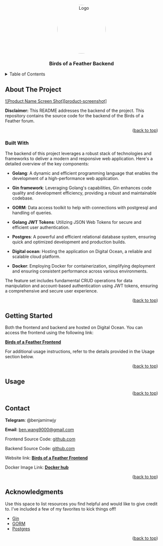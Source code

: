 <!-- PROJECT LOGO -->
<br />
<div align="center">
  <a href="https://github.com/benjam11n/Birds-of-a-Feather-backend">
    <img src="./public/Logo.jpg" alt="Logo" width="160" height="160" style="border-radius: 50%">
  </a>

  <h3 align="center">Birds of a Feather Backend</h3>
</div>

<!-- TABLE OF CONTENTS -->
<details>
  <summary>Table of Contents</summary>
  <ol>
    <li>
      <a href="#about-the-project">About The Project</a>
      <ul>
        <li><a href="#built-with">Built With</a></li>
      </ul>
    </li>
    <li><a href="#getting-started">Getting Started</a></li>
    <li><a href="#usage">Usage</a></li>
    <li><a href="#contact">Contact</a></li>
    <li><a href="#acknowledgments">Acknowledgments</a></li>
  </ol>
</details>

<!-- ABOUT THE PROJECT -->

## About The Project

[![Product Name Screen Shot][product-screenshot]](https://example.com)

**Disclaimer:** This README addresses the backend of the project. This repository contains the source code for the backend of the Birds of a Feather forum.

<p align="right">(<a href="#readme-top">back to top</a>)</p>

### Built With

The backend of this project leverages a robust stack of technologies and frameworks to deliver a modern and responsive web application. Here's a detailed overview of the key components:

- **Golang**: A dynamic and efficient programming language that enables the development of a high-performance web application.

- **Gin framework**: Leveraging Golang's capabilities, Gin enhances code quality and development efficiency, providing a robust and maintainable codebase.

- **GORM**: Data access toolkit to help with connections with postgresql and handling of queries.

- **Golang JWT Tokens**: Utilizing JSON Web Tokens for secure and efficient user authentication.

- **Postgres**: A powerful and efficient relational database system, ensuring quick and optimized development and production builds.

- **Digital ocean**: Hosting the application on Digital Ocean, a reliable and scalable cloud platform.

- **Docker**: Employing Docker for containerization, simplifying deployment and ensuring consistent performance across various environments.

The feature set includes fundamental CRUD operations for data manipulation and account-based authentication using JWT tokens, ensuring a comprehensive and secure user experience.

<p align="right">(<a href="#readme-top">back to top</a>)</p>

<!-- GETTING STARTED -->

## Getting Started

Both the frontend and backend are hosted on Digital Ocean. You can access the frontend using the following link:

[**Birds of a Feather Frontend**](https://birds-of-a-feather-c5xki.ondigitalocean.app)

For additional usage instructions, refer to the details provided in the Usage section below.

<p align="right">(<a href="#readme-top">back to top</a>)</p>

<!-- USAGE EXAMPLES -->

## Usage

<p align="right">(<a href="#readme-top">back to top</a>)</p>

<!-- CONTACT -->

## Contact

**Telegram**: @benjaminwjy

**Email**: ben.wang9000@gmail.com

Frontend Source Code: [github.com](https://github.com/Benjam11n/Birds-of-a-Feather-frontend)

Backend Source Code: [github.com](https://github.com/Benjam11n/Birds-of-a-Feather-backend)

Website link: [**Birds of a Feather Frontend**](https://birds-of-a-feather-c5xki.ondigitalocean.app)

Docker Image Link: [**Docker hub**](https://hub.docker.com/repository/docker/benjamiiin/birds-of-a-feather-backend)

<p align="right">(<a href="#readme-top">back to top</a>)</p>

<!-- ACKNOWLEDGMENTS -->

## Acknowledgments

Use this space to list resources you find helpful and would like to give credit to. I've included a few of my favorites to kick things off!

- [Gin](https://react-icons.github.io/react-icons/search)
- [GORM](https://react-icons.github.io/react-icons/search)
- [Postgres](https://react-icons.github.io/react-icons/search)

<p align="right">(<a href="#readme-top">back to top</a>)</p>
